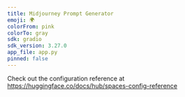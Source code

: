 ```yaml
---
title: Midjourney Prompt Generator
emoji: 🌍
colorFrom: pink
colorTo: gray
sdk: gradio
sdk_version: 3.27.0
app_file: app.py
pinned: false
---
```


Check out the configuration reference at https://huggingface.co/docs/hub/spaces-config-reference
